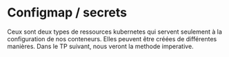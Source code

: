 # Configmap / secrets

Ceux sont deux types de ressources kubernetes qui servent seulement à la configuration de nos conteneurs.
Elles peuvent être créées de différentes manières. Dans le TP suivant, nous veront la methode imperative.